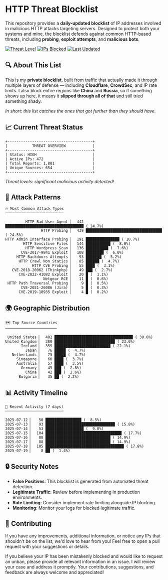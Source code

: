 # HTTP Threat Blocklist

This repository provides a **daily-updated blocklist** of IP addresses involved in malicious HTTP attacks targeting servers. Designed to protect both your systems and mine, the blocklist defends against common HTTP-based threats, including **probing**, **exploit attempts**, and **malicious bots**.

[![Threat Level](https://img.shields.io/badge/Threat%20Level-HIGH-red)](.)
[![IPs Blocked](https://img.shields.io/badge/IPs%20Blocked-472-blue)](.)
[![Last Updated](https://img.shields.io/badge/Updated-2025--07--19-brightgreen)](.)

## 🔍 About This List

This is my **private blocklist**, built from traffic that actually made it through multiple layers of defense — including **Cloudflare**, **CrowdSec**, and IP rate limits. I also block entire regions like **China** and **Russia**, so if something shows up here, it means it **slipped through all of that** and still tried something shady.

*In short: this list catches the ones that got further than they should have.*

## 📈 Current Threat Status

```
+--------------------------------------+
|           THREAT OVERVIEW            |
+--------------------------------------+
| Status: HIGH                         |
| Active IPs: 472                      |
| Total Reports: 1,801                 |
| Unique Sources: 654                  |
+--------------------------------------+
```

*Threat levels: significant malicious activity detected!*

## 🎯 Attack Patterns

```
🔥 Most Common Attack Types
──────────────────────────

         HTTP Bad User Agent ▏  442 ███████████████████████████████████ ( 24.7%)
                HTTP Probing ▏  439 ██████████████████████████████████ ( 24.5%)
HTTP Admin Interface Probing ▏  191 ███████████████ ( 10.7%)
        HTTP Sensitive Files ▏  144 ███████████ (  8.0%)
         HTTP Wordpress Scan ▏  136 ██████████ (  7.6%)
       CVE-2017-9841 Exploit ▏  108 ████████ (  6.0%)
     HTTP Backdoors Attempts ▏   93 ███████ (  5.2%)
      HTTP Crawl Non Statics ▏   85 ██████ (  4.7%)
            HTTP CVE Probing ▏   55 ████ (  3.1%)
   CVE-2018-20062 (Thinkphp) ▏   49 ███ (  2.7%)
      CVE-2022-41082 Exploit ▏   20 █ (  1.1%)
                 Netgear RCE ▏   11 █ (  0.6%)
 HTTP Path Traversal Probing ▏    9 █ (  0.5%)
       CVE-2021-26086 (Jira) ▏    5 █ (  0.3%)
      CVE-2019-18935 Exploit ▏    4 █ (  0.2%)
```

## 🌍 Geographic Distribution

```
🗺️ Top Source Countries
───────────────────────

 United States ▏  482 ███████████████████████████████████ ( 30.0%)
United Kingdom ▏  380 ███████████████████████████ ( 23.6%)
       Ireland ▏  355 █████████████████████████ ( 22.1%)
         Japan ▏   76 █████ (  4.7%)
   Netherlands ▏   75 █████ (  4.7%)
     Singapore ▏   60 ████ (  3.7%)
     Australia ▏   57 ████ (  3.5%)
       Germany ▏   45 ███ (  2.8%)
         China ▏   42 ███ (  2.6%)
      Bulgaria ▏   35 ██ (  2.2%)
```

## 📊 Activity Timeline

```
📅 Recent Activity (7 days)
──────────────────────────

2025-07-12 ▏   50 ████████████████ (  8.5%)
2025-07-13 ▏   93 ███████████████████████████████ ( 15.8%)
2025-07-14 ▏   53 █████████████████ (  9.0%)
2025-07-15 ▏  104 ██████████████████████████████████ ( 17.7%)
2025-07-16 ▏   88 █████████████████████████████ ( 14.9%)
2025-07-17 ▏   88 █████████████████████████████ ( 14.9%)
2025-07-18 ▏  105 ███████████████████████████████████ ( 17.8%)
2025-07-19 ▏    8 ██ (  1.4%)
```

## 🔒 Security Notes

- **False Positives**: This blocklist is generated from automated threat detection.
- **Legitimate Traffic**: Review before implementing in production environments.
- **Rate Limiting**: Consider implement rate limiting alongside IP blocking.
- **Monitoring**: Monitor your logs for blocked legitimate traffic.

## 🤝 Contributing

If you have any improvements, additional information, or notice any IPs that shouldn't be on the list, we'd love to hear from you! Feel free to open a pull request with your suggestions or details.

If you believe your IP has been mistakenly blocked and would like to request an unban, please provide all relevant information in an issue. I will review your case and address it promptly. Your contributions, suggestions, and feedback are always welcome and appreciated!